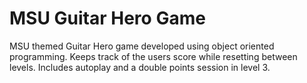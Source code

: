 # MSU Guitar Hero Game
 MSU themed Guitar Hero game developed using object oriented programming. Keeps track of the users score while resetting between levels. Includes autoplay and a double points session in level 3.
